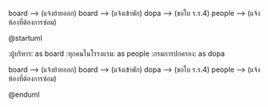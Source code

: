 board --> (แจ้งย้ายออก)
board --> (แจ้งเข้าพัก)
dopa --> (ขอใบ ร.ร.4)
people --> (แจ้งห้องที่ต้องการซ่อม)

@startuml

:ผู้บริหาร: as board
:ทุกคนในโรรงแรม: as people
:กรมการปกครอง: as dopa

board --> (แจ้งย้ายออก)
board --> (แจ้งเข้าพัก)
dopa --> (ขอใบ ร.ร.4)
people --> (แจ้งห้องที่ต้องการซ่อม)

@enduml